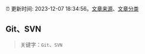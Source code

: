 :alarm_clock: 更新时间: 2023-12-07 18:34:56。[文章来源](/README.md)、[文章分类](/TAGS.md)

## Git、SVN


> 关键字：`Git`、`SVN`



